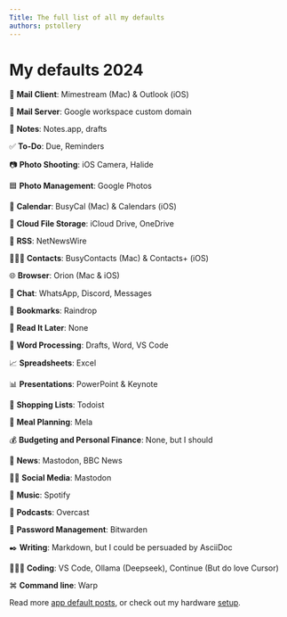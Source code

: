 ```yaml
---
Title: The full list of all my defaults
authors: pstollery
---
```

# My defaults 2024

<!-- truncate -->

📨 **Mail Client**: Mimestream (Mac) & Outlook (iOS)

📮 **Mail Server**: Google workspace custom domain

📝 **Notes**: Notes.app, drafts

✅ **To-Do**: Due, Reminders

📷 **Photo Shooting**: iOS Camera, Halide

🟦 **Photo Management**: Google Photos

📆 **Calendar**: BusyCal (Mac) & Calendars (iOS)

📁 **Cloud File Storage**: iCloud Drive, OneDrive

📖 **RSS**: NetNewsWire

🙍🏻‍♂️ **Contacts**: BusyContacts (Mac) & Contacts+ (iOS)

🌐 **Browser**: Orion (Mac & iOS)

💬 **Chat**: WhatsApp, Discord, Messages

🔖 **Bookmarks**: Raindrop

📑 **Read It Later**: None

📜 **Word Processing**: Drafts, Word, VS Code

📈 **Spreadsheets**: Excel

📊 **Presentations**: PowerPoint & Keynote

🛒 **Shopping Lists**: Todoist

🍴 **Meal Planning**: Mela

💰 **Budgeting and Personal Finance**: None, but I should

📰 **News**: Mastodon, BBC News

🤦‍♂️ **Social Media**: Mastodon

🎵 **Music**: Spotify

🎤 **Podcasts**: Overcast

🔐 **Password Management**: Bitwarden

✒️ **Writing**: Markdown, but I could be persuaded by AsciiDoc

🧑🏻‍💻 **Coding**: VS Code, Ollama (Deepseek), Continue (But do love Cursor)

⌘ **Command line**: Warp

Read more [app default posts](https://defaults.rknight.me/), or check out my hardware [setup](/setup).
